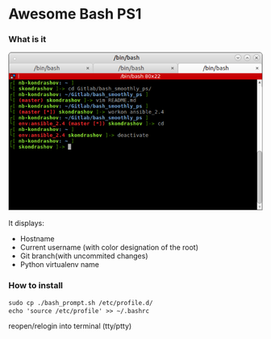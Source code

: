 # Awesome Bash PS1

### What is it
![screen](https://github.com/sergkondr/stuff/blob/master/bash.png)

It displays:
- Hostname
- Current username (with color designation of the root)
- Git branch(with uncommited changes)
- Python virtualenv name

### How to install
```
sudo cp ./bash_prompt.sh /etc/profile.d/
echo 'source /etc/profile' >> ~/.bashrc
```
reopen/relogin into terminal (tty/ptty)
